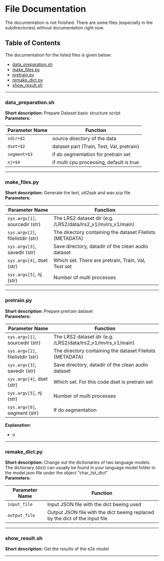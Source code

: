 # File Documentation
The documentation is not finished. There are some files (especially in the subdirectories) without documentation right now.
## Table of Contents 
The documentation for the listed files is given below:
- [data_preparation.sh](#data_preparation)
- [make_files.py](#make_files)
- [pretrain.py](#pretrain)
- [remake_dict.py](#remake_dict)
- [show_result.sh](#show_result)

---

### data_preparation.sh
**Short description:** Prepare Dataset basic structure script<br>
**Parameters:**

| Parameter Name | Function |
|----------------|----------|
| <code>sdir=$1</code> | source directory of the data |
| <code>dset=$2</code> | dataset part (Train, Test, Val, pretrain) |
| <code>segment=$3</code> | if do segmentation for pretrain set |
| <code>nj=$4 </code> | if multi cpu processing, default is true |

---

### make_files.py
**Short description:** Generate the text, utt2spk and wav.scp file<br>
**Parameters:**

| Parameter Name | Function |
|----------------|----------|
| <code>sys.argv[1]</code>, sourcedir (str) | The LRS2 dataset dir (e.g. /LRS2/data/lrs2_v1/mvlrs_v1/main) |  
| <code>sys.argv[2]</code>, filelistdir (str) | The directory containing the dataset Filelists (METADATA) |
| <code>sys.argv[3]</code>, savedir (str) | Save directory, datadir of the clean audio dataset  |
| <code>sys.argv[4]</code>, dset (str) | Which set. There are pretrain, Train, Val, Test set |
| <code>sys.argv[5]</code>, nj (str) | Number of multi processes |


---

### pretrain.py
**Short description:** Prepare pretrain dataset<br>
**Parameters:**

| Parameter Name | Function |
|----------------|----------|
| <code>sys.argv[1]</code>, sourcedir (str) | The LRS2 dataset dir (e.g. /LRS2/data/lrs2_v1/mvlrs_v1/main) |  
| <code>sys.argv[2]</code>, filelistdir (str) | The directory containing the dataset Filelists (METADATA) |
| <code>sys.argv[3]</code>, savedir (str) | Save directory, datadir of the clean audio dataset |
| <code>sys.argv[4]</code>, dset (str) | Which set. For this code dset is pretrain set | 
| <code>sys.argv[5]</code>, nj (str) | Number of multi processes | 
| <code>sys.argv[6]</code>, segment (str) |  If do segmentation | 

**Explanation:**
- o

---

### remake_dict.py
**Short description:** Change out the dictionaries of two language models. The dictionary (dict) can usually be found in your language model folder in the model.json file under the object  "char_list_dict"<br>
**Parameters:**

| Parameter Name | Function |
|----------------|----------|
| <code>input_file</code> | Input JSON file with the dict beeing used|  
| <code>output_file</code> | Output JSON file with the dict beeing replaced by the dict of the input file|


---

### show_result.sh
**Short description:** Get the results of the e2e model<br>

---
